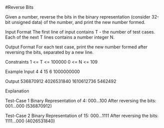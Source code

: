 #Reverse Bits

Given a number, reverse the bits in the binary representation (consider 32-bit unsigned data) of the number, and print the new number formed.

Input Format
The first line of input contains T - the number of test cases. Each of the next T lines contains a number integer N.

Output Format
For each test case, print the new number formed after reversing the bits, separated by a new line.

Constraints
1 <= T <= 100000
0 <= N <= 109

Example
Input
4
4
15
6
1000000000

Output
536870912
4026531840
1610612736
5462492

Explanation

Test-Case 1
Binary Representation of 4: 000...100
After reversing the bits: 001...000 (536870912)

Test-Case 2
Binary Representation of 15: 000...1111
After reversing the bits: 1111...000 (4026531840)